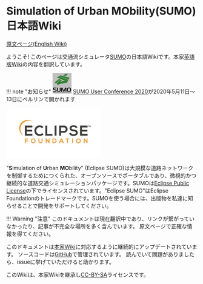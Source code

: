# Simulation of Urban MObility(SUMO)日本語Wiki

[原文ページ(English Wiki)](https://sumo.dlr.de/wiki/Simulation_of_Urban_MObility_-_Wiki)

ようこそ! このページは交通流シミュレータ[SUMO](https://sumo.dlr.de/index.html)の日本語Wikiです。本家[英語版Wiki](https://sumo.dlr.de/wiki/Simulation_of_Urban_MObility_-_Wiki)の内容を翻訳しています。

!!! note "お知らせ"
    ![](img/50px-MediaWikiSidebarLogo.png#right)
    [SUMO User Conference 2020](http://sumo.dlr.de/2019/)が2020年5月11日～13日にベルリンで開かれます

![](img/250px-Eclipse_foundation_logo.jpg#right)

"**S**imulation of **U**rban **MO**bility" (Eclipse SUMO)は大規模な道路ネットワークを制御するためにつくられた、オープンソースでポータブルであり、微視的かつ継続的な道路交通シミュレーションパッケージです。SUMOは[Eclipse Public License](https://eclipse.org/legal/epl-v20.html)の下でライセンスされています。"Eclipse SUMO"はEclipse Foundationのトレードマークです。SUMOを使う場合には、出版物を私達に知らせることで開発をサポートしてください。

!!! Warning "注意"
    このドキュメントは現在翻訳中であり、リンクが繋がっていなかったり、記事が不完全な場所を多く含んでいます。
    原文ページで正確な情報を得てください。

このドキュメントは[本家Wiki](https://sumo.dlr.de/wiki/Simulation_of_Urban_MObility_-_Wiki)に対応するように継続的にアップデートされています。
ソースコードは[GitHub](https://github.com/Kudzuyu/SUMO-wiki-ja)で管理されています。
読んでいて問題がありましたら、issueに挙げていただけると助かります。

このWikiは、本家Wikiを継承し[CC-BY-SA](https://creativecommons.org/licenses/by-sa/3.0/deed.ja)ライセンスです。